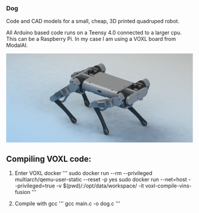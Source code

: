 ### Dog

Code and CAD models for a small, cheap, 3D printed quadruped robot.

All Arduino based code runs on a Teensy 4.0 connected to a larger cpu. This can be a Raspberry Pi. In my case I am using a VOXL board from ModalAI.

![alt text](https://github.com/sschoedel/Dog/blob/master/Images/Three_Point_Blue.JPG)




## Compiling VOXL code:

1. Enter VOXL docker
'''
sudo docker run --rm --privileged multiarch/qemu-user-static --reset -p yes
sudo docker run --net=host --privileged=true -v $(pwd)/:/opt/data/workspace/ -it voxl-compile-vins-fusion
'''

2. Compile with gcc
'''
gcc main.c -o dog.c
'''
